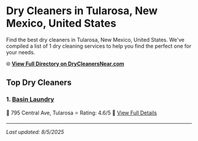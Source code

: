 # Dry Cleaners in Tularosa, New Mexico, United States

Find the best dry cleaners in Tularosa, New Mexico, United States. We've compiled a list of 1 dry cleaning services to help you find the perfect one for your needs.

🌐 **[View Full Directory on DryCleanersNear.com](https://drycleanersnear.com/city/US/New%20Mexico/Tularosa)**

## Top Dry Cleaners

### 1. [Basin Laundry](https://drycleanersnear.com/dryCleaner/688042255d142ede58ba10f7/basin-laundry)
📍 795 Central Ave, Tularosa
⭐ Rating: 4.6/5
🔗 [View Full Details](https://drycleanersnear.com/dryCleaner/688042255d142ede58ba10f7/basin-laundry)


---

*Last updated: 8/5/2025*
